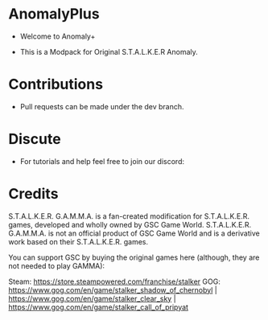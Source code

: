 # AnomalyPlus

- Welcome to Anomaly+

- This is a Modpack for Original S.T.A.L.K.E.R Anomaly.

# Contributions

- Pull requests can be made under the dev branch.

# Discute

- For tutorials and help feel free to join our discord:

# Credits
S.T.A.L.K.E.R. G.A.M.M.A. is a fan-created modification for S.T.A.L.K.E.R. games, developed and wholly owned by GSC Game World. S.T.A.L.K.E.R. G.A.M.M.A. is not an official product of GSC Game World and is a derivative work based on their S.T.A.L.K.E.R. games.

You can support GSC by buying the original games here (although, they are not needed to play GAMMA):

Steam: https://store.steampowered.com/franchise/stalker GOG: https://www.gog.com/en/game/stalker_shadow_of_chernobyl | https://www.gog.com/en/game/stalker_clear_sky | https://www.gog.com/en/game/stalker_call_of_pripyat
